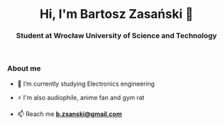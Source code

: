 <h1 align="center">Hi, I'm Bartosz Zasański 👋</h1>
<h3 align="center">Student at Wrocław University of Science and Technology</h3>

<br>

<p align="right"> <h3>About me</h3> 

- 🌱 I’m currently studying Electronics engineering

- ⚡ I'm also audiophile, anime fan and gym rat

- 📫 Reach me **b.zsanski@gmail.com**

